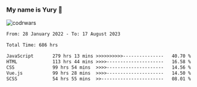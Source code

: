 ### My name is Yury 👋 
![codrwars](https://www.codewars.com/users/litury/badges/micro) 


<!--START_SECTION:waka-->

```txt
From: 28 January 2022 - To: 17 August 2023

Total Time: 686 hrs

JavaScript       279 hrs 13 mins >>>>>>>>>>---------------   40.70 %
HTML             113 hrs 44 mins >>>>---------------------   16.58 %
CSS              99 hrs 54 mins  >>>>---------------------   14.56 %
Vue.js           99 hrs 28 mins  >>>>---------------------   14.50 %
SCSS             54 hrs 55 mins  >>-----------------------   08.01 %
```

<!--END_SECTION:waka-->

